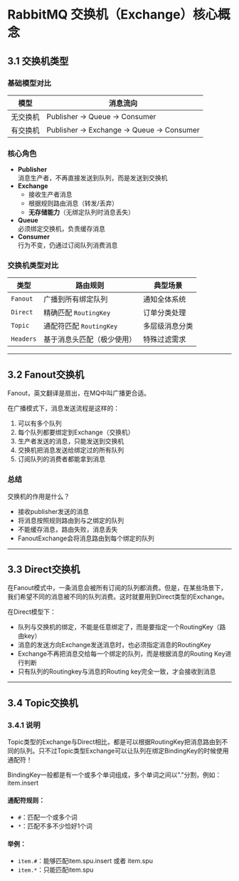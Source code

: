 # RabbitMQ 交换机（Exchange）核心概念

## 3.1 交换机类型

### 基础模型对比
| 模型          | 消息流向                     |
|---------------|-----------------------------|
| 无交换机      | Publisher → Queue → Consumer |
| 有交换机      | Publisher → Exchange → Queue → Consumer |

### 核心角色
- **Publisher**  
  消息生产者，不再直接发送到队列，而是发送到交换机
- **Exchange**  
  - 接收生产者消息  
  - 根据规则路由消息（转发/丢弃）  
  - **无存储能力**（无绑定队列时消息丢失）
- **Queue**  
  必须绑定交换机，负责缓存消息
- **Consumer**  
  行为不变，仍通过订阅队列消费消息

### 交换机类型对比
| 类型       | 路由规则                          | 典型场景             |
|------------|-----------------------------------|----------------------|
| `Fanout`   | 广播到所有绑定队列                | 通知全体系统         |
| `Direct`   | 精确匹配 `RoutingKey`             | 订单分类处理         |
| `Topic`    | 通配符匹配 `RoutingKey`           | 多层级消息分类       |
| `Headers`  | 基于消息头匹配（极少使用）        | 特殊过滤需求         |

---

## 3.2 Fanout交换机

Fanout，英文翻译是扇出，在MQ中叫广播更合适。

在广播模式下，消息发送流程是这样的：

1. 可以有多个队列
2. 每个队列都要绑定到Exchange（交换机）
3. 生产者发送的消息，只能发送到交换机
4. 交换机把消息发送给绑定过的所有队列
5. 订阅队列的消费者都能拿到消息

### 总结

交换机的作用是什么？

- 接收publisher发送的消息
- 将消息按照规则路由到与之绑定的队列
- 不能缓存消息，路由失败，消息丢失
- FanoutExchange会将消息路由到每个绑定的队列

---

## 3.3 Direct交换机

在Fanout模式中，一条消息会被所有订阅的队列都消费。但是，在某些场景下，我们希望不同的消息被不同的队列消费。这时就要用到Direct类型的Exchange。

在Direct模型下：

- 队列与交换机的绑定，不能是任意绑定了，而是要指定一个RoutingKey（路由key）
- 消息的发送方向Exchange发送消息时，也必须指定消息的RoutingKey
- Exchange不再把消息交给每一个绑定的队列，而是根据消息的Routing Key进行判断
- 只有队列的Routingkey与消息的Routing key完全一致，才会接收到消息

---

## 3.4 Topic交换机

### 3.4.1 说明

Topic类型的Exchange与Direct相比，都是可以根据RoutingKey把消息路由到不同的队列。只不过Topic类型Exchange可以让队列在绑定BindingKey的时候使用通配符！

BindingKey一般都是有一个或多个单词组成，多个单词之间以"."分割，例如：item.insert

#### 通配符规则：

- `#`：匹配一个或多个词
- `*`：匹配不多不少恰好1个词

#### 举例：

- `item.#`：能够匹配item.spu.insert 或者 item.spu
- `item.*`：只能匹配item.spu
